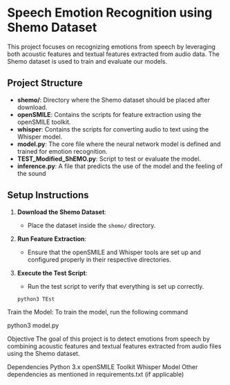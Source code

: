# Speech Emotion Recognition using Shemo Dataset

This project focuses on recognizing emotions from speech by leveraging both acoustic features and textual features extracted from audio data. The Shemo dataset is used to train and evaluate our models.

## Project Structure

- **shemo/**: Directory where the Shemo dataset should be placed after download.
- **openSMILE**: Contains the scripts for feature extraction using the openSMILE toolkit.
- **whisper**: Contains the scripts for converting audio to text using the Whisper model.
- **model.py**: The core file where the neural network model is defined and trained for emotion recognition.
- **TEST_Modified_ShEMO.py**: Script to test or evaluate the model.
- **inference.py**: A file that predicts the use of the model and the feeling of the sound

## Setup Instructions

1. **Download the Shemo Dataset**:
   - Place the dataset inside the `shemo/` directory.

2. **Run Feature Extraction**:
   - Ensure that the openSMILE and Whisper tools are set up and configured properly in their respective directories.

3. **Execute the Test Script**:
   - Run the test script to verify that everything is set up correctly.
   ```bash
   python3 TEst

Train the Model:
To train the model, run the following command

python3 model.py

Objective
The goal of this project is to detect emotions from speech by combining acoustic features and textual features extracted from audio files using the Shemo dataset.

Dependencies
Python 3.x
openSMILE Toolkit
Whisper Model
Other dependencies as mentioned in requirements.txt (if applicable)